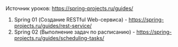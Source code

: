 Источник уроков: https://spring-projects.ru/guides/

1. Spring 01 (Создание RESTful Web-сервиса) - https://spring-projects.ru/guides/rest-service/
2. Spring 02 (Выполнение задач по расписанию) - https://spring-projects.ru/guides/scheduling-tasks/
